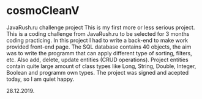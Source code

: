 # cosmoCleanV
JavaRush.ru challenge project
This is my first more or less serious project. 
This is a coding challenge from JavaRush.ru to be selected for 3 months coding practicing.
In this project I had to write a back-end to make work provided front-end page. 
The SQL database contains 40 objects, the aim was to write the programm that can apply different type of sorting, filters, etc.
Also add, delete, update entities (CRUD operations).
Project entities contain quite large amount of class types like Long, String, Double, Integer, Boolean and programm own types.
The project was signed and acepted today, so I am quiet happy.

28.12.2019.
